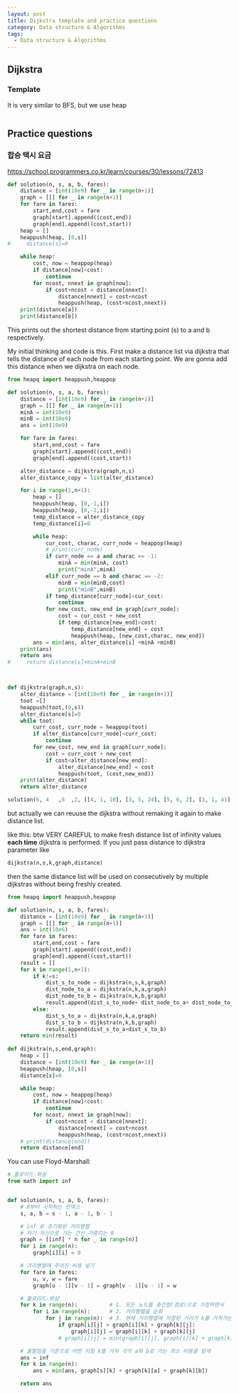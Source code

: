 ```yaml
---
layout: post
title: Dijkstra template and practice questions
category: Data structure & Algorithms
tags:
  - Data structure & Algorithms
---
```

  
## Dijkstra
### Template
It is very similar to BFS, but we use heap
```python

```

## Practice questions
### 합승 택시 요금
https://school.programmers.co.kr/learn/courses/30/lessons/72413

```python
def solution(n, s, a, b, fares):
    distance = [int(10e9) for _ in range(n+1)]
    graph = [[] for _ in range(n+1)]
    for fare in fares:
        start,end,cost = fare
        graph[start].append((cost,end))
        graph[end].append((cost,start))
    heap = []
    heappush(heap, [0,s])
#     distance[s]=0

    while heap:
        cost, now = heappop(heap)
        if distance[now]<cost:
            continue
        for ncost, nnext in graph[now]:
            if cost+ncost < distance[nnext]:
                distance[nnext] = cost+ncost
                heappush(heap, (cost+ncost,nnext))
    print(distance[a])
    print(distance[b])
```

This prints out the shortest distance from starting point (s) to a and b 
respectively.


My initial thinking and code is this. First make a distance list via dijkstra that tells
the distance of each node from each starting point. We are gonna add this distance
when we dijkstra on each node.
```python
from heapq import heappush,heappop

def solution(n, s, a, b, fares):
    distance = [int(10e9) for _ in range(n+1)]
    graph = [[] for _ in range(n+1)]
    minA = int(10e9)
    minB = int(10e9)
    ans = int(10e9)

    for fare in fares:
        start,end,cost = fare
        graph[start].append((cost,end))
        graph[end].append((cost,start))

    alter_distance = dijkstra(graph,n,s)
    alter_distance_copy = list(alter_distance)

    for i in range(1,n+1):
        heap = []
        heappush(heap, [0,-1,i])
        heappush(heap, [0,-2,i])
        temp_distance = alter_distance_copy
        temp_distance[i]=0

        while heap:
            cur_cost, charac, curr_node = heappop(heap)
            # print(curr_node)
            if curr_node == a and charac == -1:
                minA = min(minA, cost)
                print("minA",minA)
            elif curr_node == b and charac == -2:
                minB = min(minB,cost)
                print("minB",minB)
            if temp_distance[curr_node]<cur_cost:
                continue
            for new_cost, new_end in graph[curr_node]:
                cost = cur_cost + new_cost
                if temp_distance[new_end]>cost:
                    temp_distance[new_end] = cost
                    heappush(heap, [new_cost,charac, new_end])
        ans = min(ans, alter_distance[i] +minA +minB)
    print(ans)
    return ans
#     return distance[s]+minA+minB



def dijkstra(graph,n,s):
    alter_distance = [int(10e9) for _ in range(n+1)]
    toot =[]
    heappush(toot,(0,s))
    alter_distance[s]=0
    while toot:
        curr_cost, curr_node = heappop(toot)
        if alter_distance[curr_node]<curr_cost:
            continue
        for new_cost, new_end in graph[curr_node]:
            cost = curr_cost + new_cost
            if cost<alter_distance[new_end]:
                alter_distance[new_end] = cost
                heappush(toot, (cost,new_end))
    print(alter_distance)
    return alter_distance

solution(6,	4	,6	,2,	[[4, 1, 10], [3, 5, 24], [5, 6, 2], [3, 1, 41], [5, 1, 24], [4, 6, 50], [2, 4, 66], [2, 3, 22], [1, 6, 25]])
```

but actually we can reuuse the dijkstra without remaking it again to make
distance list. 

like this: btw VERY CAREFUL to make fresh distance list of infinity values
**each time** dijkstra is performed. If you just pass distance to dijkstra
parameter like 

```python
dijkstra(n,s,k,graph,distance)
```

then the same distance list will be used on consecutively by multiple
dijkstras without being freshly created. 

```python
from heapq import heappush,heappop

def solution(n, s, a, b, fares):
    distance = [int(10e9) for _ in range(n+1)]
    graph = [[] for _ in range(n+1)]
    ans = int(10e6)
    for fare in fares:
        start,end,cost = fare
        graph[start].append((cost,end))
        graph[end].append((cost,start))
    result = []
    for k in range(1,n+1):
        if k!=s:
            dist_s_to_node = dijkstra(n,s,k,graph)
            dist_node_to_a = dijkstra(n,k,a,graph)
            dist_node_to_b = dijkstra(n,k,b,graph)
            result.append(dist_s_to_node+ dist_node_to_a+ dist_node_to_b)
        else:
            dist_s_to_a = dijkstra(n,k,a,graph)
            dist_s_to_b = dijkstra(n,k,b,graph)
            result.append(dist_s_to_a+dist_s_to_b)
    return min(result)
    
def dijkstra(n,s,end,graph):
    heap = []
    distance = [int(10e9) for _ in range(n+1)]
    heappush(heap, [0,s])
    distance[s]=0

    while heap:
        cost, now = heappop(heap)
        if distance[now]<cost:
            continue
        for ncost, nnext in graph[now]:
            if cost+ncost < distance[nnext]:
                distance[nnext] = cost+ncost
                heappush(heap, (cost+ncost,nnext))
    # print(distance[end])
    return distance[end]
```

You can use Floyd-Marshall:
```python
# 플로이드-와샬
from math import inf


def solution(n, s, a, b, fares):
    # 0부터 시작하는 인덱스
    s, a, b = s - 1, a - 1, b - 1

    # inf 로 초기화된 거리행렬
    # 자기 자신으로 가는 간선 가중치는 0
    graph = [[inf] * n for _ in range(n)]
    for i in range(n):
        graph[i][i] = 0     

    # 거리행렬에 주어진 비용 넣기
    for fare in fares:
        u, v, w = fare
        graph[u - 1][v - 1] = graph[v - 1][u - 1] = w

    # 플로이드-와샬
    for k in range(n):          # 1. 모든 노드를 중간점(경로)으로 가정하면서
        for i in range(n):      # 2. 거리행렬을 순회
            for j in range(n):  # 3. 현재 거리행렬에 저장된 거리가 k를 거쳐가는 거리보다 멀면 갱신
                if graph[i][j] > graph[i][k] + graph[k][j]:
                    graph[i][j] = graph[i][k] + graph[k][j]
                # graph[i][j] = min(graph[i][j], graph[i][k] + graph[k][j]) 시간 거의 두 배 걸림..

    # 출발점을 기준으로 어떤 지점 k를 거쳐 각각 a와 b로 가는 최소 비용을 탐색
    ans = inf
    for k in range(n):
        ans = min(ans, graph[s][k] + graph[k][a] + graph[k][b])

    return ans
```
